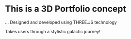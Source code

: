 # This is a 3D Portfolio concept
... Designed and developed using THREE.JS technology

Takes users through a stylistic galactic journey!

